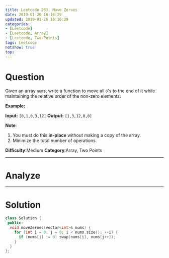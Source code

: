 ```yaml
---
title: Leetcode 283. Move Zeroes
date: 2019-01-26 16:16:29
updated: 2019-01-26 16:16:29
categories: 
- [Leetcode]
- [Leetcode, Array]
- [Leetcode, Two-Points]
tags: Leetcode
notshow: true
top:
---
```


# Question

Given an array  `nums`, write a function to move all  `0`'s to the end of it while maintaining the relative order of the non-zero elements.

**Example:**

**Input:** `[0,1,0,3,12]`
**Output:** `[1,3,12,0,0]`

**Note**:

1. You must do this  **in-place**  without making a copy of the array.
2. Minimize the total number of operations.

**Difficulty**:Medium
**Category**:Array, Two Points

<!-- more -->

------------

# Analyze

------------

# Solution

```cpp
class Solution {
 public:
  void moveZeroes(vector<int>& nums) {
    for (int i = 0, j = 0; i < nums.size(); ++i) {
      if (nums[i] != 0) swap(nums[i], nums[j++]);
    }
  }
};
```

<!-- 
------------

# Leetcode Question Summary


------------ -->
